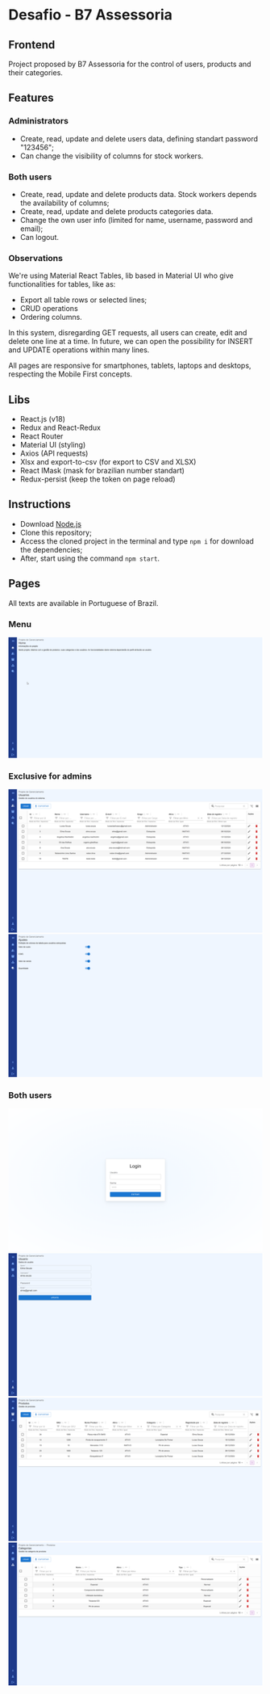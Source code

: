 # Desafio - B7 Assessoria
## Frontend

Project proposed by B7 Assessoria for the control of users, products and their categories.

## Features
### Administrators
- Create, read, update and delete users data, defining standart password "123456";
- Can change the visibility of columns for stock workers.

### Both users
- Create, read, update and delete products data. Stock workers depends the availability of columns;
- Create, read, update and delete products categories data.
- Change the own user info (limited for name, username, password and email);
- Can logout.

### Observations
We're using Material React Tables, lib based in Material UI who give functionalities for tables, like as:
- Export all table rows or selected lines; 
- CRUD operations
- Ordering columns.

In this system, disregarding GET requests, all users can create, edit and delete one line at a time. In future, we can open the possibility for INSERT and UPDATE operations within many lines.

All pages are responsive for smartphones, tablets, laptops and desktops, respecting the Mobile First concepts.

## Libs
- React.js (v18)
- Redux and React-Redux
- React Router
- Material UI (styling)
- Axios (API requests)
- Xlsx and export-to-csv (for export to CSV and XLSX)
- React IMask (mask for brazilian number standart)
- Redux-persist (keep the token on page reload)

## Instructions
- Download [Node.js](https://nodejs.org/en/download)
- Clone this repository;
- Access the cloned project in the terminal and type `npm i` for download the dependencies;
- After, start using the command `npm start`.

## Pages
All texts are available in Portuguese of Brazil.

### Menu
![Menu](src/assets/img/menuGif.gif)

### Exclusive for admins
![UsersPage](src/assets/img/usersPage.png)
![ConfigPage](src/assets/img/configPages.png)

### Both users
![LoginPage](src/assets/img/loginScreen.png)
![UserInfo](src/assets/img/userInfo.png)
![ProductPage](src/assets/img/productScreen.png)
![ProductCategoryScreen](src/assets/img/productCategoryScreen.png)